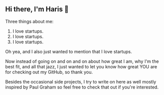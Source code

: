 ## Hi there, I'm Haris 👋

Three things about me:
1. I love startups.
2. I love startups.
3. I love startups.

Oh yea, and I also just wanted to mention that I love startups.

Now instead of going on and on and on about how great I am, why I'm the best fit, and all that jazz, I just wanted to let you know how great YOU are for checking out my GitHub, so thank you.

Besides the occasional side projects, I try to write on here as well mostly inspired by Paul Graham so feel free to check that out if you're interested.
<!--
**harism06/harism06** is a ✨ _special_ ✨ repository because its `README.md` (this file) appears on your GitHub profile.

Here are some ideas to get you started:

- 🔭 I’m currently working on ...
- 🌱 I’m currently learning ...
- 👯 I’m looking to collaborate on ...
- 🤔 I’m looking for help with ...
- 💬 Ask me about ...
- 📫 How to reach me: ...
- 😄 Pronouns: ...
- ⚡ Fun fact: ...
-->

